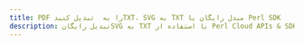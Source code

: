 ---title: PDF را به  تبدیل کنیدTXT، SVG به TXT مبدل رایگان یا Perl SDKdescription: تبدیل رایگانSVG به TXT با استفاده از Perl Cloud APIs & SDK همچنین اسناد PDF را در Cloud ایجاد، ویرایش و رندر کنید.---